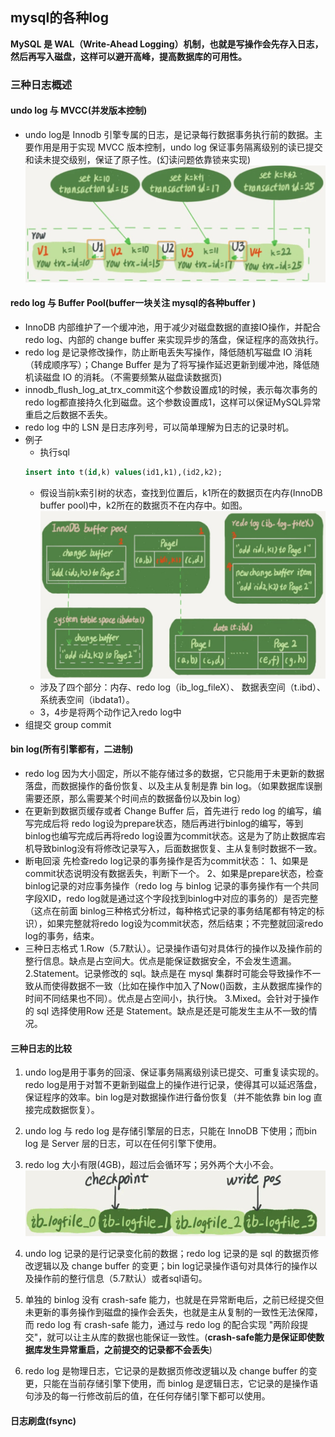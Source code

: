 ## mysql的各种log
**MySQL 是 WAL（Write-Ahead Logging）机制，也就是写操作会先存入日志，然后再写入磁盘，这样可以避开高峰，提高数据库的可用性。**

### 三种日志概述

#### undo log 与 MVCC(并发版本控制)
- undo log是 Innodb 引擎专属的日志，是记录每行数据事务执行前的数据。主要作用是用于实现 MVCC 版本控制，undo log 保证事务隔离级别的读已提交和读未提交级别，保证了原子性。(幻读问题依靠锁来实现)
![undo log抽象表示](https://raw.githubusercontent.com/lyjgulu/mysql/main/image/undo%20log.png)

#### redo log 与 Buffer Pool(buffer一块关注 mysql的各种buffer )
- InnoDB 内部维护了一个缓冲池，用于减少对磁盘数据的直接IO操作，并配合 redo log、内部的 change buffer 来实现异步的落盘，保证程序的高效执行。
- redo log 是记录修改操作，防止断电丢失写操作，降低随机写磁盘 IO 消耗（转成顺序写）；Change Buffer 是为了将写操作延迟更新到缓冲池，降低随机读磁盘 IO 的消耗。（不需要频繁从磁盘读数据页)
- innodb_flush_log_at_trx_commit这个参数设置成1的时候，表示每次事务的redo log都直接持久化到磁盘。这个参数设置成1，这样可以保证MySQL异常重启之后数据不丢失。
- redo log 中的 LSN 是日志序列号，可以简单理解为日志的记录时机。
- 例子
    - 执行sql 
    ``` sql
    insert into t(id,k) values(id1,k1),(id2,k2);
    ```
  - 假设当前k索引树的状态，查找到位置后，k1所在的数据页在内存(InnoDB buffer pool)中，k2所在的数据页不在内存中。如图。
  ![undo log抽象表示](https://raw.githubusercontent.com/lyjgulu/mysql/main/image/redoAndBuffer.png)
  - 涉及了四个部分：内存、redo log（ib_log_fileX）、 数据表空间（t.ibd）、系统表空间（ibdata1）。
  - 3，4步是将两个动作记入redo log中
- 组提交 group commit


#### bin log(所有引擎都有，二进制)
- redo log 因为大小固定，所以不能存储过多的数据，它只能用于未更新的数据落盘，而数据操作的备份恢复、以及主从复制是靠 bin log。（如果数据库误删需要还原，那么需要某个时间点的数据备份以及bin log）
- 在更新到数据页缓存或者 Change Buffer 后，首先进行 redo log 的编写，编写完成后将 redo log设为prepare状态，随后再进行binlog的编写，等到binlog也编写完成后再将redo log设置为commit状态。这是为了防止数据库宕机导致binlog没有将修改记录写入，后面数据恢复、主从复制时数据不一致。
- 断电回滚
    先检查redo log记录的事务操作是否为commit状态：
    1、如果是commit状态说明没有数据丢失，判断下一个。
    2、如果是prepare状态，检查binlog记录的对应事务操作（redo log 与 binlog 记录的事务操作有一个共同字段XID，redo log就是通过这个字段找到binlog中对应的事务的）是否完整（这点在前面 binlog三种格式分析过，每种格式记录的事务结尾都有特定的标识），如果完整就将redo log设为commit状态，然后结束；不完整就回滚redo log的事务，结束。
- 三种日志格式
    1.Row（5.7默认）。记录操作语句对具体行的操作以及操作前的整行信息。缺点是占空间大。优点是能保证数据安全，不会发生遗漏。
    2.Statement。记录修改的 sql。缺点是在 mysql 集群时可能会导致操作不一致从而使得数据不一致（比如在操作中加入了Now()函数，主从数据库操作的时间不同结果也不同）。优点是占空间小，执行快。
    3.Mixed。会针对于操作的 sql 选择使用Row 还是 Statement。缺点是还是可能发生主从不一致的情况。

#### 三种日志的比较
1. undo log是用于事务的回滚、保证事务隔离级别读已提交、可重复读实现的。redo log是用于对暂不更新到磁盘上的操作进行记录，使得其可以延迟落盘，保证程序的效率。bin log是对数据操作进行备份恢复（并不能依靠 bin log 直接完成数据恢复）。

2. undo log 与 redo log 是存储引擎层的日志，只能在 InnoDB 下使用；而bin log 是 Server 层的日志，可以在任何引擎下使用。

3. redo log 大小有限(4GB)，超过后会循环写；另外两个大小不会。
![执行过程](https://raw.githubusercontent.com/lyjgulu/mysql/main/image/redo%20log.png)

4. undo log 记录的是行记录变化前的数据；redo log 记录的是 sql 的数据页修改逻辑以及 change buffer 的变更；bin log记录操作语句对具体行的操作以及操作前的整行信息（5.7默认）或者sql语句。

5. 单独的 binlog 没有 crash-safe 能力，也就是在异常断电后，之前已经提交但未更新的事务操作到磁盘的操作会丢失，也就是主从复制的一致性无法保障，而 redo log 有 crash-safe 能力，通过与 redo log 的配合实现 "两阶段提交"，就可以让主从库的数据也能保证一致性。(**crash-safe能力是保证即使数据库发生异常重启，之前提交的记录都不会丢失**)


6. redo log 是物理日志，它记录的是数据页修改逻辑以及 change buffer 的变更，只能在当前存储引擎下使用，而 binlog 是逻辑日志，它记录的是操作语句涉及的每一行修改前后的值，在任何存储引擎下都可以使用。

#### 日志刷盘(fsync)
